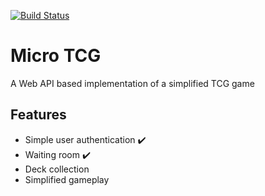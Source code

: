 [![Build Status](https://travis-ci.com/pitzer42/micro-tcg.svg?branch=new)](https://travis-ci.com/pitzer42/micro-tcg)
# Micro TCG
A Web API based implementation of a simplified TCG game

## Features
* Simple user authentication :heavy_check_mark:
* Waiting room :heavy_check_mark:
* Deck collection
* Simplified gameplay
